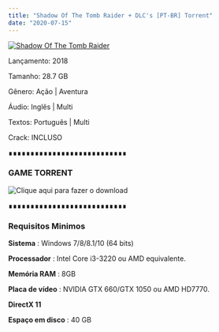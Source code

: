 ```yaml
---
title: "Shadow Of The Tomb Raider + DLC's [PT-BR] Torrent"
date: "2020-07-15"
---
```


[![](https://1.bp.blogspot.com/-78F8hhyzTH8/XjNVEcFf_CI/AAAAAAAAAOk/gJRIxHsOljw88UAA4b2Hf8Z8acyvNYMKwCLcBGAsYHQ/s640/414446ae-bebb-43d0-a244-1a4ddbc2d728.jpeg "Shadow Of The Tomb Raider")](https://1.bp.blogspot.com/-78F8hhyzTH8/XjNVEcFf_CI/AAAAAAAAAOk/gJRIxHsOljw88UAA4b2Hf8Z8acyvNYMKwCLcBGAsYHQ/s1600/414446ae-bebb-43d0-a244-1a4ddbc2d728.jpeg)

  

Lançamento: 2018

Tamanho: 28.7 GB

Gênero: Ação | Aventura

Áudio: Inglês | Multi

Textos: Português | Multi

Crack: INCLUSO

∎∎∎∎∎∎∎∎∎∎∎∎∎∎∎∎∎∎∎∎∎∎∎∎∎∎∎

###  GAME TORRENT

![](https://1.bp.blogspot.com/-ruPWnCPWoec/XicYXvF8HuI/AAAAAAAAABI/UyLFOzfJIS8TPrFtDtaU-c8HnQ9uppeeACLcBGAsYHQ/s200/botc3a3o-filmes-via-torrent-300x135.png "Clique aqui para fazer o download")

  

  

  

∎∎∎∎∎∎∎∎∎∎∎∎∎∎∎∎∎∎∎∎∎∎∎∎∎∎∎

###   

### Requisitos Minimos

**Sistema** : Windows 7/8/8.1/10 (64 bits)

**Processador** : Intel Core i3-3220 ou AMD equivalente.

**Memória RAM** : 8GB

**Placa de vídeo** : NVIDIA GTX 660/GTX 1050 ou AMD HD7770.

**DirectX 11**

**Espaço em disco** : 40 GB
